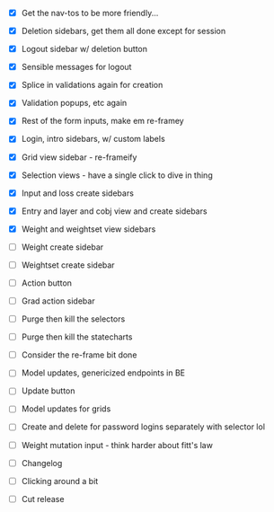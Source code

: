 - [x] Get the nav-tos to be more friendly...
- [x] Deletion sidebars, get them all done except for session
- [x] Logout sidebar w/ deletion button
- [x] Sensible messages for logout
- [x] Splice in validations again for creation

- [x] Validation popups, etc again
- [x] Rest of the form inputs, make em re-framey
- [x] Login, intro sidebars, w/ custom labels

- [x] Grid view sidebar - re-frameify
- [x] Selection views - have a single click to dive in thing

- [x] Input and loss create sidebars
- [x] Entry and layer and cobj view and create sidebars

- [x] Weight and weightset view sidebars
- [ ] Weight create sidebar
- [ ] Weightset create sidebar
- [ ] Action button
- [ ] Grad action sidebar
- [ ] Purge then kill the selectors
- [ ] Purge then kill the statecharts
- [ ] Consider the re-frame bit done

- [ ] Model updates, genericized endpoints in BE
- [ ] Update button
- [ ] Model updates for grids
- [ ] Create and delete for password logins separately with selector lol
- [ ] Weight mutation input - think harder about fitt's law

- [ ] Changelog
- [ ] Clicking around a bit
- [ ] Cut release
